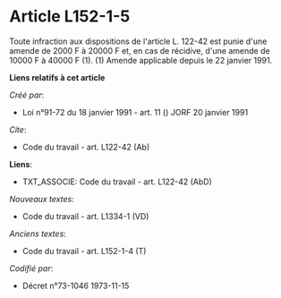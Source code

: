 # Article L152-1-5

Toute infraction aux dispositions de l'article L. 122-42 est punie d'une amende de 2000 F à 20000 F et, en cas de récidive,
d'une amende de 10000 F à 40000 F (1). (1) Amende applicable depuis le 22 janvier 1991.

**Liens relatifs à cet article**

_Créé par_:

  - Loi n°91-72 du 18 janvier 1991 - art. 11 () JORF 20 janvier 1991

_Cite_:

  - Code du travail - art. L122-42 (Ab)

**Liens**:

  - TXT_ASSOCIE: Code du travail - art. L122-42 (AbD)

_Nouveaux textes_:

  - Code du travail - art. L1334-1 (VD)

_Anciens textes_:

  - Code du travail - art. L152-1-4 (T)

_Codifié par_:

  - Décret n°73-1046 1973-11-15
